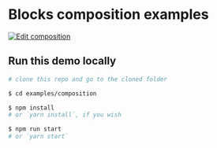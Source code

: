 # Blocks composition examples

[![Edit composition](https://codesandbox.io/static/img/play-codesandbox.svg)](https://codesandbox.io/s/github/uploadcare/blocks-examples/tree/main/examples/composition/)


## Run this demo locally

```bash
# clone this repo and go to the cloned folder

$ cd examples/composition

$ npm install
# or `yarn install`, if you wish

$ npm run start
# or `yarn start`
```
